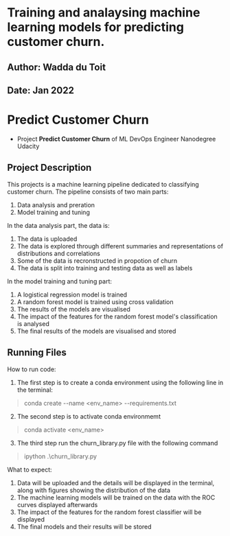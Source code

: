# Training and analaysing machine learning models for predicting customer churn.
## Author: Wadda du Toit
## Date: Jan 2022

# Predict Customer Churn

- Project **Predict Customer Churn** of ML DevOps Engineer Nanodegree Udacity

## Project Description
This projects is a machine learning pipeline dedicated to classifying customer churn.
The pipeline consists of two main parts:
1. Data analysis and preration 
2. Model training and tuning

In the data analysis part, the data is:
1. The data is uploaded
2. The data is explored through different summaries and representations of distributions 
   and correlations
3. Some of the data is recronstructed in propotion of churn
4. The data is split into training and testing data as well as labels

In the model training and tuning part:
1. A logistical regression model is trained
2. A random forest model is trained using cross validation
3. The results of the models are visualised
4. The impact of the features for the random forest model's classification is analysed
5. The final results of the models are visualised and stored 


## Running Files
How to run code:
1. The first step is to create a conda environment using the following line in the terminal:
> conda create --name <env_name> --requirements.txt
2. The second step is to activate conda environmemt
> conda activate <env_name>
3. The third step run the churn_library.py file with the following command
> ipython .\churn_library.py

What to expect:
1. Data will be uploaded and the details will be displayed in the terminal, along
   with figures showing the distribution of the data
2. The machine learning models will be trained on the data with the ROC curves displayed
   afterwards
3. The impact of the features for the random forest classifier will be displayed
4. The final models and their results will be stored


